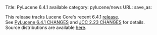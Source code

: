 Title: PyLucene 6.4.1 available
category: pylucene/news
URL: 
save_as: 

This release tracks Lucene Core's recent 6.4.1 <a href="https://lucene.apache.org/core/corenews.html">release</a>.<br/>
See <a href="https://svn.apache.org/repos/asf/lucene/pylucene/tags/pylucene_6_4_1/CHANGES">PyLucene 6.4.1 CHANGES</a> and <a href="https://svn.apache.org/repos/asf/lucene/pylucene/tags/pylucene_6_4_1/jcc/CHANGES">JCC 2.23 CHANGES</a> for details.<br/>
Source distributions are available <a href="https://archive.apache.org/dist/lucene/pylucene/">here</a>.<br/>


